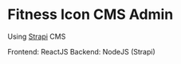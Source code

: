 # Fitness Icon CMS Admin

Using [Strapi](strapi.io) CMS

Frontend: ReactJS
Backend: NodeJS (Strapi)
